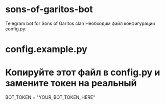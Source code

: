 # sons-of-garitos-bot
Telegram bot for Sons of Garitos clan
Необходим файл конфигурации config.py:
# config.example.py
# Копируйте этот файл в config.py и замените токен на реальный
BOT_TOKEN = "YOUR_BOT_TOKEN_HERE"
